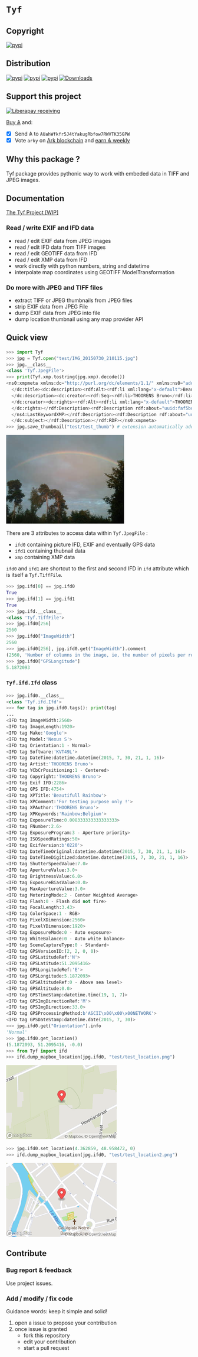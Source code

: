# `Tyf`
## Copyright
[![pypi](https://img.shields.io/pypi/l/Tyf.svg)](https://htmlpreview.github.io/?https://github.com/Moustikitos/tyf/blob/master/tyf.html)

## Distribution
[![pypi](https://img.shields.io/pypi/pyversions/Tyf.svg)](https://pypi.python.org/pypi/Tyf)
[![pypi](https://img.shields.io/pypi/v/Tyf.svg)](https://pypi.python.org/pypi/Tyf)
[![pypi](https://img.shields.io/badge/wheel-yes-brightgreen.svg)](https://pypi.python.org/pypi/Tyf)
[![Downloads](https://pepy.tech/badge/Tyf/week)](https://pepy.tech/project/tyf)

## Support this project
 
 [![Liberapay receiving](https://img.shields.io/liberapay/goal/Toons?logo=liberapay)](https://liberapay.com/Toons/donate)
 
 [Buy &#1126;](https://bittrex.com/Account/Register?referralCode=NW5-DQO-QMT) and:
 
   * [X] Send &#1126; to `AUahWfkfr5J4tYakugRbfow7RWVTK35GPW`
   * [X] Vote `arky` on [Ark blockchain](https://explorer.ark.io) and [earn &#1126; weekly](http://arky-delegate.info/arky)

## Why this package ?
Tyf package provides pythonic way to work with embeded data in TIFF and JPEG images.

## Documentation
[The Tyf Project [WIP]](https://moustikitos.github.io/tyf/)

### Read / write EXIF and IFD data
 + read / edit EXIF data from JPEG images
 + read / edit IFD data from TIFF images
 + read / edit GEOTIFF data from IFD
 + read / edit XMP data from IFD
 + work directly with python numbers, string and datetime
 + interpolate map coordinates using GEOTIFF ModelTransformation

### Do more with JPEG and TIFF files
 + extract TIFF or JPEG thumbnails from JPEG files
 + strip EXIF data from JPEG File
 + dump EXIF data from JPEG into file
 + dump location thumbnail using any map provider API

## Quick view
```python
>>> import Tyf
>>> jpg = Tyf.open("test/IMG_20150730_210115.jpg")
>>> jpg.__class__
<class 'Tyf.JpegFile'>
>>> print(Tyf.xmp.tostring(jpg.xmp).decode()) 
<ns0:xmpmeta xmlns:dc="http://purl.org/dc/elements/1.1/" xmlns:ns0="adobe:ns:meta/" xmlns:ns3="http://ns.adobe.com/xap/1.0/" xmlns:ns4="http://ns.microsoft.com/photo/1.0/" xmlns:rdf="http://www.w3.org/1999/02/22-rdf-syntax-ns#"><rdf:RDF><rdf:Description rdf:about="uuid:faf5bdd5-ba3d-11da-ad31-d33d75182f1b"><dc:title><rdf:Alt><rdf:li xml:lang="x-default">Beautifull Rainbow</rdf:li></rdf:Alt>
  </dc:title><dc:description><rdf:Alt><rdf:li xml:lang="x-default">Beautifull Rainbow</rdf:li></rdf:Alt>
  </dc:description><dc:creator><rdf:Seq><rdf:li>THOORENS Bruno</rdf:li></rdf:Seq>
  </dc:creator><dc:rights><rdf:Alt><rdf:li xml:lang="x-default">THOORENS Bruno</rdf:li></rdf:Alt>
  </dc:rights></rdf:Description><rdf:Description rdf:about="uuid:faf5bdd5-ba3d-11da-ad31-d33d75182f1b" /><rdf:Description rdf:about="uuid:faf5bdd5-ba3d-11da-ad31-d33d75182f1b"><ns3:Rating>4</ns3:Rating></rdf:Description><rdf:Description rdf:about="uuid:faf5bdd5-ba3d-11da-ad31-d33d75182f1b"><ns4:Rating>75</ns4:Rating><ns4:LastKeywordXMP><rdf:Bag><rdf:li>Rainbow</rdf:li><rdf:li>Belgium</rdf:li></rdf:Bag>
  </ns4:LastKeywordXMP></rdf:Description><rdf:Description rdf:about="uuid:faf5bdd5-ba3d-11da-ad31-d33d75182f1b"><dc:subject><rdf:Bag><rdf:li>Rainbow</rdf:li><rdf:li>Belgium</rdf:li></rdf:Bag>
  </dc:subject></rdf:Description></rdf:RDF></ns0:xmpmeta>
>>> jpg.save_thumbnail("test/test_thumb") # extension automatically added
```

![EXIF thumbnail](https://raw.githubusercontent.com/Moustikitos/tyf/master/test/test_thumb.jpg)

There are 3 attributes to access data within `Tyf.JpegFile` :

 + ``ifd0`` containing picture IFD, EXIF and eventually GPS data 
 + ``ifd1`` containing thubnail data
 + ``xmp`` containing XMP data

`ifd0` and `ifd1` are shortcut to the first and second IFD in `ifd` attribute which is itself a `Tyf.TiffFile`.

```python
>>> jpg.ifd[0] == jpg.ifd0
True
>>> jpg.ifd[1] == jpg.ifd1
True
>>> jpg.ifd.__class__
<class 'Tyf.TiffFile'>
>>> jpg.ifd0[256]
2560
>>> jpg.ifd0["ImageWidth"]
2560
>>> jpg.ifd0[256], jpg.ifd0.get("ImageWidth").comment
(2560, 'Number of columns in the image, ie, the number of pixels per row')
>>> jpg.ifd0["GPSLongitude"]
5.1872093
```

### `Tyf.ifd.Ifd` class

```python
>>> jpg.ifd0.__class__
<class 'Tyf.ifd.Ifd'>
>>> for tag in jpg.ifd0.tags(): print(tag)
...
<IFD tag ImageWidth:2560>
<IFD tag ImageLength:1920>
<IFD tag Make:'Google'>
<IFD tag Model:'Nexus S'>
<IFD tag Orientation:1 - Normal>
<IFD tag Software:'KVT49L'>
<IFD tag DateTime:datetime.datetime(2015, 7, 30, 21, 1, 16)>
<IFD tag Artist:'THOORENS Bruno'>
<IFD tag YCbCrPositioning:1 - Centered>
<IFD tag Copyright:'THOORENS Bruno'>
<IFD tag Exif IFD:2286>
<IFD tag GPS IFD:4754>
<IFD tag XPTitle:'Beautifull Rainbow'>
<IFD tag XPComment:'For testing purpose only !'>
<IFD tag XPAuthor:'THOORENS Bruno'>
<IFD tag XPKeywords:'Rainbow;Belgium'>
<IFD tag ExposureTime:0.008333333333333333>
<IFD tag FNumber:2.6>
<IFD tag ExposureProgram:3 - Aperture priority>
<IFD tag ISOSpeedRatings:50>
<IFD tag ExifVersion:b'0220'>
<IFD tag DateTimeOriginal:datetime.datetime(2015, 7, 30, 21, 1, 16)>
<IFD tag DateTimeDigitized:datetime.datetime(2015, 7, 30, 21, 1, 16)>
<IFD tag ShutterSpeedValue:7.0>
<IFD tag ApertureValue:3.0>
<IFD tag BrightnessValue:6.0>
<IFD tag ExposureBiasValue:0.0>
<IFD tag MaxApertureValue:3.0>
<IFD tag MeteringMode:2 - Center Weighted Average>
<IFD tag Flash:0 - Flash did not fire>
<IFD tag FocalLength:3.43>
<IFD tag ColorSpace:1 - RGB>
<IFD tag PixelXDimension:2560>
<IFD tag PixelYDimension:1920>
<IFD tag ExposureMode:0 - Auto exposure>
<IFD tag WhiteBalance:0 - Auto white balance>
<IFD tag SceneCaptureType:0 - Standard>
<IFD tag GPSVersionID:(2, 2, 0, 0)>
<IFD tag GPSLatitudeRef:'N'>
<IFD tag GPSLatitude:51.2095416>
<IFD tag GPSLongitudeRef:'E'>
<IFD tag GPSLongitude:5.1872093>
<IFD tag GPSAltitudeRef:0 - Above sea level>
<IFD tag GPSAltitude:0.0>
<IFD tag GPSTimeStamp:datetime.time(19, 1, 7)>
<IFD tag GPSImgDirectionRef:'M'>
<IFD tag GPSImgDirection:33.0>
<IFD tag GPSProcessingMethod:b'ASCII\x00\x00\x00NETWORK'>
<IFD tag GPSDateStamp:datetime.date(2015, 7, 30)>
>>> jpg.ifd0.get("Orientation").info
'Normal'
>>> jpg.ifd0.get_location()
(5.1872093, 51.2095416, -0.0)
>>> from Tyf import ifd
>>> ifd.dump_mapbox_location(jpg.ifd0, "test/test_location.png")
```

![5.1872093, 51.2095416](https://raw.githubusercontent.com/Moustikitos/tyf/master/test/test_location.png)

```python
>>> jpg.ifd0.set_location(4.362859, 48.958472, 0)
>>> ifd.dump_mapbox_location(jpg.ifd0, "test/test_location2.png")
```

![4.362859, 48.958472](https://raw.githubusercontent.com/Moustikitos/tyf/master/test/test_location2.png)

## Contribute
### Bug report & feedback
Use project issues.

### Add / modify / fix code
Guidance words: keep it simple and solid!

1. open a issue to propose your contribution
2. once issue is granted
    + fork this repository
    + edit your contribution
    + start a pull request
